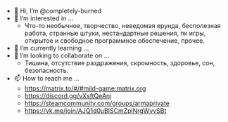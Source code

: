 - 👋 Hi, I’m @completely-burned
- 👀 I’m interested in ...
  - Что-то необычное, творчество, неведомая ерунда, бесполезная работа, странные штуки, нестандартные решения, пк игры, открытое и свободное программное обеспечение, прочее.
- 🌱 I’m currently learning ...
- 💞️ I’m looking to collaborate on ...
  - Тишина, отсутствие раздражения, скромность, здоровье, сон, безопасность.
- 📫 How to reach me ...  
    - https://matrix.to/#/#mild-game:matrix.org  
    - https://discord.gg/vXsftQeAnj  
    - https://steamcommunity.com/groups/armaprivate  
    - https://vk.me/join/AJQ1d0uBlSCmZplNrgWvvSBt

<!---
completely-burned/completely-burned is a ✨ special ✨ repository because its `README.md` (this file) appears on your GitHub profile.
You can click the Preview link to take a look at your changes.
--->
